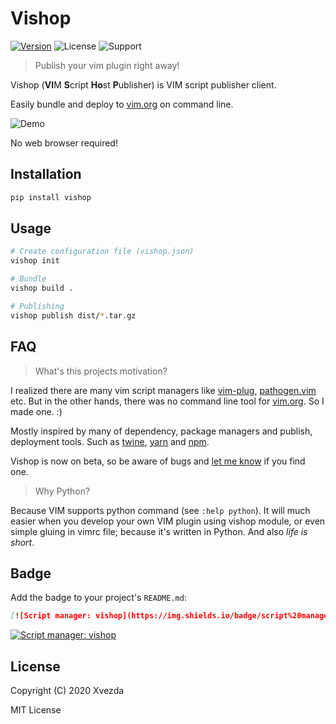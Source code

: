 # Vishop

[![Version](https://img.shields.io/pypi/v/vishop)](https://pypi.org/project/vishop)
![License](https://img.shields.io/pypi/l/vishop)
![Support](https://img.shields.io/pypi/pyversions/vishop)

> Publish your vim plugin right away!

Vishop (**VI**M **S**cript **Ho**st **P**ublisher) is VIM script publisher client.

Easily bundle and deploy to [vim.org](https://www.vim.org/scripts/index.php) on command line.

![Demo](https://gist.githubusercontent.com/Xvezda/cf7adb8b8fa22aadbece8d8329d13dfa/raw/vim-readonly.gif)

No web browser required!


## Installation

```sh
pip install vishop
```

## Usage

```sh
# Create configuration file (vishop.json)
vishop init

# Bundle
vishop build .

# Publishing
vishop publish dist/*.tar.gz
```

## FAQ

> What's this projects motivation?

I realized there are many vim script managers like [vim-plug](https://github.com/junegunn/vim-plug), [pathogen.vim](https://github.com/tpope/vim-pathogen) etc.
But in the other hands, there was no command line tool for [vim.org](https://www.vim.org/). So I made one. :)

Mostly inspired by many of dependency, package managers and publish, deployment tools.
Such as [twine](https://pypi.org/project/twine), [yarn](https://yarnpkg.com/) and [npm](https://docs.npmjs.com/cli/npm).

Vishop is now on beta, so be aware of bugs and [let me know](https://github.com/Xvezda/vishop/issues/new) if you find one.


> Why Python?

Because VIM supports python command (see `:help python`).
It will much easier when you develop your own VIM plugin using vishop module,
or even simple gluing in vimrc file; because it's written in Python. And also _life is short_.


## Badge

Add the badge to your project's `README.md`:
```markdown
[![Script manager: vishop](https://img.shields.io/badge/script%20manager-vishop-blueviolet)](https://github.com/Xvezda/vishop)
```

[![Script manager: vishop](https://img.shields.io/badge/script%20manager-vishop-blueviolet)](https://github.com/Xvezda/vishop)


## License

Copyright (C) 2020 Xvezda

MIT License

